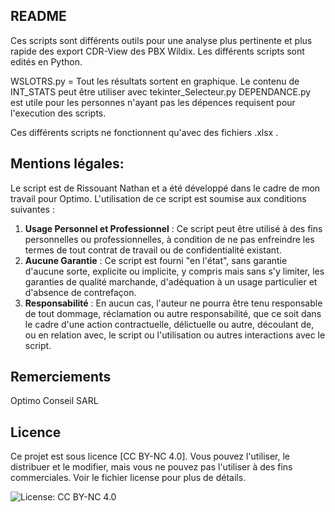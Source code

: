 ## README
Ces scripts sont différents outils pour une analyse plus pertinente et plus rapide des export CDR-View des PBX Wildix.
Les différents scripts sont edités en Python.

WSLOTRS.py = Tout les résultats sortent en graphique.
Le contenu de INT_STATS peut être utiliser avec tekinter_Selecteur.py
DEPENDANCE.py est utile pour les personnes n'ayant pas les dépences requisent pour l'execution des scripts.

Ces différents scripts ne fonctionnent qu'avec des fichiers .xlsx .

## Mentions légales:
Le script est de Rissouant Nathan et a été développé dans le cadre de mon travail pour Optimo. L'utilisation de ce script est soumise aux conditions suivantes :

1. **Usage Personnel et Professionnel** : Ce script peut être utilisé à des fins personnelles ou professionnelles, à condition de ne pas enfreindre les termes de tout contrat de travail ou de confidentialité existant.
2. **Aucune Garantie** : Ce script est fourni "en l'état", sans garantie d'aucune sorte, explicite ou implicite, y compris mais sans s'y limiter, les garanties de qualité marchande, d'adéquation à un usage particulier et d'absence de contrefaçon.
3. **Responsabilité** : En aucun cas, l'auteur ne pourra être tenu responsable de tout dommage, réclamation ou autre responsabilité, que ce soit dans le cadre d'une action contractuelle, délictuelle ou autre, découlant de, ou en relation avec, le script ou l'utilisation ou autres interactions avec le script.

## Remerciements
Optimo Conseil SARL


## Licence

Ce projet est sous licence [CC BY-NC 4.0]. Vous pouvez l'utiliser, le distribuer et le modifier, mais vous ne pouvez pas l'utiliser à des fins commerciales. Voir le fichier license pour plus de détails.

![License: CC BY-NC 4.0](https://img.shields.io/badge/License-CC%20BY--NC%204.0-lightgrey.svg)
